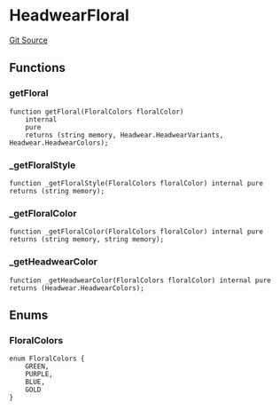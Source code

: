 # HeadwearFloral
[Git Source](https://github.com/digiv3rse/core-contracts/blob/5454b58664fab805b6888a68ff40915d251f32f3/contracts/libraries/svgs/Profile/Headwear/HeadwearFloral.sol)


## Functions
### getFloral


```solidity
function getFloral(FloralColors floralColor)
    internal
    pure
    returns (string memory, Headwear.HeadwearVariants, Headwear.HeadwearColors);
```

### _getFloralStyle


```solidity
function _getFloralStyle(FloralColors floralColor) internal pure returns (string memory);
```

### _getFloralColor


```solidity
function _getFloralColor(FloralColors floralColor) internal pure returns (string memory, string memory);
```

### _getHeadwearColor


```solidity
function _getHeadwearColor(FloralColors floralColor) internal pure returns (Headwear.HeadwearColors);
```

## Enums
### FloralColors

```solidity
enum FloralColors {
    GREEN,
    PURPLE,
    BLUE,
    GOLD
}
```

